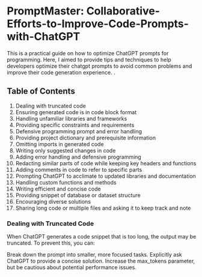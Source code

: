 # PromptMaster: Collaborative-Efforts-to-Improve-Code-Prompts-with-ChatGPT

This is a practical guide on how to optimize  ChatGPT prompts for programming. Here, I aimed to provide tips and techniques to help developers optimize their chatgpt prompts to avoid common problems and improve their code generation experience. .

## Table of Contents

1. Dealing with truncated code
2. Ensuring generated code is in code block format
3. Handling unfamiliar libraries and frameworks
4. Providing specific constraints and requirements
5. Defensive programming prompt and error handling
6. Providing project dictionary and prerequisite information
7. Omitting imports in generated code
8. Writing only suggested changes in code
9. Adding error handling and defensive programming
10. Redacting similar parts of code while keeping key headers and functions
11. Adding comments in code to refer to specific parts
12. Prompting ChatGPT to acclimate to updated libraries and documentation
13. Handling custom functions and methods
15. Writing efficient and concise code
16. Providing snippet of database or dataset structure
17. Encouraging diverse solutions
18. Sharing long code or multiple files and asking it to keep track and note

### Dealing with Truncated Code
When ChatGPT generates a code snippet that is too long, the output may be truncated. To prevent this, you can:

Break down the prompt into smaller, more focused tasks.
Explicitly ask ChatGPT to provide a concise solution.
Increase the max_tokens parameter, but be cautious about potential performance issues.
